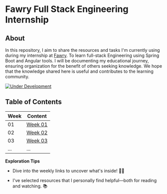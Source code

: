 # Fawry Full Stack Engineering Internship

## About 

In this repository, I aim to share the resources and tasks I'm currently using during my internship at [Fawry](https://www.fawry.com/). To learn full-stack Engineering using Spring Boot and Angular tools. I will be documenting my educational journey, ensuring organization for the benefit of others seeking knowledge. We hope that the knowledge shared here is useful and contributes to the learning community.

[![Under Development](https://img.shields.io/badge/Status-Under%20Development-yellow)](https://github.com/sameh-tarek/Online_Bookstore_API-Spring)

## Table of Contents

| Week | Content                               |
|------|---------------------------------------|
| 01   | [Week 01](./Week01#readme)           |
| 02   | [Week 02](./Week02#readme)           |
| 03   | [Week 03](./Week03#readme)           |
| ...  | ...                                   | 


**Exploration Tips**
- Dive into the weekly links to uncover what's inside! 🕵️‍♂️

- I've selected resources that I personally find helpful—both for reading and watching. 📚


